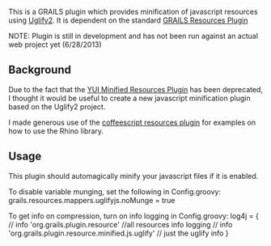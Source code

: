 This is a GRAILS plugin which provides minification of javascript resources using [Uglify2](https://github.com/mishoo/UglifyJS2).
It is dependent on the standard [GRAILS Resources Plugin](http://grails.org/plugin/resources)

NOTE: Plugin is still in development and has not been run against an actual web project yet (6/28/2013)

## Background
Due to the fact that the [YUI Minified Resources Plugin](http://grails.org/plugin/yui-minify-resources) has
been deprecated, I thought it would be useful to create a new javascript minification plugin based on the Uglify2
project.

I made generous use of the [coffeescript resources plugin](https://github.com/edvinasbartkus/grails-coffeescript-resources)
for examples on how to use the Rhino library.

## Usage
This plugin should automagically minify your javascript files if it is enabled.

To disable variable munging, set the following in Config.groovy:
grails.resources.mappers.uglifyjs.noMunge = true

To get info on compression, turn on info logging in Config.groovy:
log4j = {
    // info 'org.grails.plugin.resource' //all resources info logging
    // info 'org.grails.plugin.resource.minified.js.uglify' // just the uglify info
}